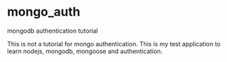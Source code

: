 # mongo_auth

mongodb authentication tutorial

This is not a tutorial for mongo authentication. This is my test application to learn nodejs, mongodb, mongoose and authentication.
